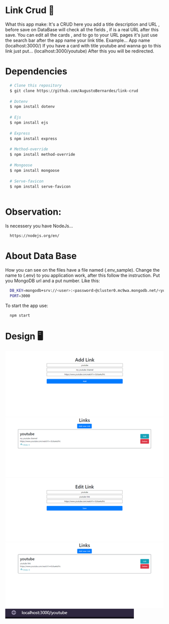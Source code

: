 # Link Crud 💾

What this app make:
It's a CRUD here you add a title description and URL , before save on DataBase will check all the fields , if is a real URL after this save.
You can edit all the cards , and to go to your URL pages it's just use the search bar after the app name your link title. Example...
App name (localhost:3000/)
If you have a card with title youtube and wanna go to this link just put...
(localhost:3000/youtube)
After this you will be redirected.

# Dependencies

```bash
  # Clone this repository
  $ git clone https://github.com/AugustoBernardes/link-crud
  
  # Dotenv
  $ npm install dotenv
  
  # Ejs
  $ npm install ejs
  
  # Express
  $ npm install express
  
  # Method-override
  $ npm install method-override
  
  # Mongoose
  $ npm install mongoose
  
  # Serve-favicon
  $ npm install serve-favicon
  
```
#  Observation:
  Is necessery you have NodeJs...
  ```bash
    https://nodejs.org/en/
  ```
  
# About Data Base

How you can see on the files have a file named (.env_sample).
Change the name to (.env) to you application work, after this follow the instruction.
Put you MongoDB url and a put number.
Like this:
```bash
  DB_KEY=mongodb+srv://<user>:<password>@cluster0.mc9wa.mongodb.net/<yourDataBaseName>?retryWrites=true&w=majority
  PORT=3000
```

To start  the app use:
```console
  npm start
```

# Design 🖥️

![1Image](design/design1.png)
![2Image](design/design2.png)
![3Image](design/design3.png)
![4Image](design/design4.png)
![5Image](design/design5.png)

